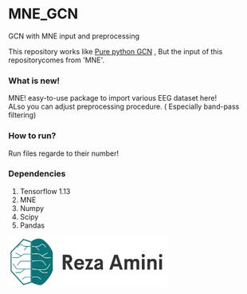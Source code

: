 # MNE_GCN
GCN with MNE input and preprocessing

This repository works like [Pure python GCN](https://github.com/magnumical/GCN_for_EEG) , But the input of this repositorycomes from 'MNE'.



### What is new!
MNE! easy-to-use package to import various EEG dataset here! <br>ALso you can adjust preprocessing procedure. ( Especially band-pass filtering)

### How to run?
Run files regarde to their number!  

### Dependencies
1. Tensorflow 1.13
2. MNE
3. Numpy
4. Scipy
5. Pandas

<img src="https://github.com/magnumical/MNE_GCN/blob/master/logom.png" data-canonical-src="https://imreza.ir" width="320" height="100" />
